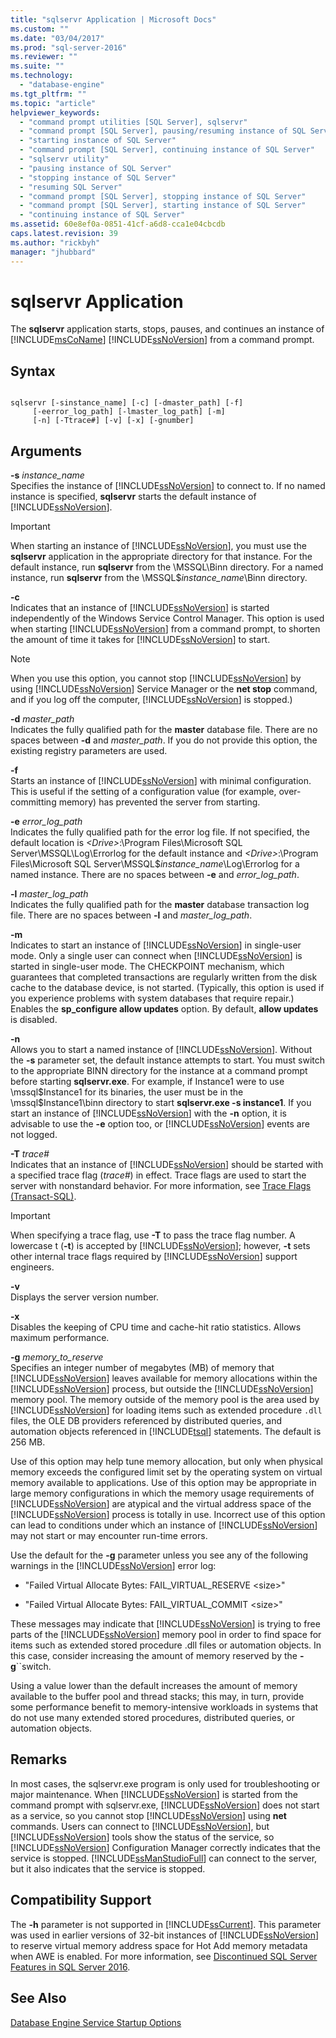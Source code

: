 ```yaml
---
title: "sqlservr Application | Microsoft Docs"
ms.custom: ""
ms.date: "03/04/2017"
ms.prod: "sql-server-2016"
ms.reviewer: ""
ms.suite: ""
ms.technology: 
  - "database-engine"
ms.tgt_pltfrm: ""
ms.topic: "article"
helpviewer_keywords: 
  - "command prompt utilities [SQL Server], sqlservr"
  - "command prompt [SQL Server], pausing/resuming instance of SQL Server"
  - "starting instance of SQL Server"
  - "command prompt [SQL Server], continuing instance of SQL Server"
  - "sqlservr utility"
  - "pausing instance of SQL Server"
  - "stopping instance of SQL Server"
  - "resuming SQL Server"
  - "command prompt [SQL Server], stopping instance of SQL Server"
  - "command prompt [SQL Server], starting instance of SQL Server"
  - "continuing instance of SQL Server"
ms.assetid: 60e8ef0a-0851-41cf-a6d8-cca1e04cbcdb
caps.latest.revision: 39
ms.author: "rickbyh"
manager: "jhubbard"
---
```

# sqlservr Application
  The **sqlservr** application starts, stops, pauses, and continues an instance of [!INCLUDE[msCoName](../a9notintoc/includes/msconame-md.md)] [!INCLUDE[ssNoVersion](../a9notintoc/includes/ssnoversion-md.md)] from a command prompt.  
  
## Syntax  
  
```  
  
sqlservr [-sinstance_name] [-c] [-dmaster_path] [-f]   
     [-eerror_log_path] [-lmaster_log_path] [-m]  
     [-n] [-Ttrace#] [-v] [-x] [-gnumber]  
```  
  
## Arguments  
 **-s** *instance_name*  
 Specifies the instance of [!INCLUDE[ssNoVersion](../a9notintoc/includes/ssnoversion-md.md)] to connect to. If no named instance is specified, **sqlservr** starts the default instance of [!INCLUDE[ssNoVersion](../a9notintoc/includes/ssnoversion-md.md)].  
  
> [!IMPORTANT]  
>  When starting an instance of [!INCLUDE[ssNoVersion](../a9notintoc/includes/ssnoversion-md.md)], you must use the **sqlservr** application in the appropriate directory for that instance. For the default instance, run **sqlservr** from the \MSSQL\Binn directory. For a named instance, run **sqlservr** from the \MSSQL$*instance_name*\Binn directory.  
  
 **-c**  
 Indicates that an instance of [!INCLUDE[ssNoVersion](../a9notintoc/includes/ssnoversion-md.md)] is started independently of the Windows Service Control Manager. This option is used when starting [!INCLUDE[ssNoVersion](../a9notintoc/includes/ssnoversion-md.md)] from a command prompt, to shorten the amount of time it takes for [!INCLUDE[ssNoVersion](../a9notintoc/includes/ssnoversion-md.md)] to start.  
  
> [!NOTE]  
>  When you use this option, you cannot stop [!INCLUDE[ssNoVersion](../a9notintoc/includes/ssnoversion-md.md)] by using [!INCLUDE[ssNoVersion](../a9notintoc/includes/ssnoversion-md.md)] Service Manager or the **net stop** command, and if you log off the computer, [!INCLUDE[ssNoVersion](../a9notintoc/includes/ssnoversion-md.md)] is stopped.)  
  
 **-d** *master_path*  
 Indicates the fully qualified path for the **master** database file. There are no spaces between **-d** and *master_path*. If you do not provide this option, the existing registry parameters are used.  
  
 **-f**  
 Starts an instance of [!INCLUDE[ssNoVersion](../a9notintoc/includes/ssnoversion-md.md)] with minimal configuration. This is useful if the setting of a configuration value (for example, over-committing memory) has prevented the server from starting.  
  
 **-e** *error_log_path*  
 Indicates the fully qualified path for the error log file. If not specified, the default location is *\<Drive>*:\Program Files\Microsoft SQL Server\MSSQL\Log\Errorlog for the default instance and *\<Drive>*:\Program Files\Microsoft SQL Server\MSSQL$*instance_name*\Log\Errorlog for a named instance. There are no spaces between **-e** and *error_log_path*.  
  
 **-l** *master_log_path*  
 Indicates the fully qualified path for the **master** database transaction log file. There are no spaces between **-l** and *master_log_path*.  
  
 **-m**  
 Indicates to start an instance of [!INCLUDE[ssNoVersion](../a9notintoc/includes/ssnoversion-md.md)] in single-user mode. Only a single user can connect when [!INCLUDE[ssNoVersion](../a9notintoc/includes/ssnoversion-md.md)] is started in single-user mode. The CHECKPOINT mechanism, which guarantees that completed transactions are regularly written from the disk cache to the database device, is not started. (Typically, this option is used if you experience problems with system databases that require repair.) Enables the **sp_configure allow updates** option. By default, **allow updates** is disabled.  
  
 **-n**  
 Allows you to start a named instance of [!INCLUDE[ssNoVersion](../a9notintoc/includes/ssnoversion-md.md)]. Without the **-s** parameter set, the default instance attempts to start. You must switch to the appropriate BINN directory for the instance at a command prompt before starting **sqlservr.exe**. For example, if Instance1 were to use \mssql$Instance1 for its binaries, the user must be in the \mssql$Instance1\binn directory to start **sqlservr.exe -s instance1**. If you start an instance of [!INCLUDE[ssNoVersion](../a9notintoc/includes/ssnoversion-md.md)] with the **-n** option, it is advisable to use the **-e** option too, or [!INCLUDE[ssNoVersion](../a9notintoc/includes/ssnoversion-md.md)] events are not logged.  
  
 **-T** *trace#*  
 Indicates that an instance of [!INCLUDE[ssNoVersion](../a9notintoc/includes/ssnoversion-md.md)] should be started with a specified trace flag (*trace#*) in effect. Trace flags are used to start the server with nonstandard behavior. For more information, see [Trace Flags &#40;Transact-SQL&#41;](../t-sql/database-console-commands/dbcc-traceon-trace-flags-transact-sql.md).  
  
> [!IMPORTANT]  
>  When specifying a trace flag, use **-T** to pass the trace flag number. A lowercase t (**-t**) is accepted by [!INCLUDE[ssNoVersion](../a9notintoc/includes/ssnoversion-md.md)]; however, **-t** sets other internal trace flags required by [!INCLUDE[ssNoVersion](../a9notintoc/includes/ssnoversion-md.md)] support engineers.  
  
 **-v**  
 Displays the server version number.  
  
 **-x**  
 Disables the keeping of CPU time and cache-hit ratio statistics. Allows maximum performance.  
  
 **-g** *memory_to_reserve*  
 Specifies an integer number of megabytes (MB) of memory that [!INCLUDE[ssNoVersion](../a9notintoc/includes/ssnoversion-md.md)] leaves available for memory allocations within the [!INCLUDE[ssNoVersion](../a9notintoc/includes/ssnoversion-md.md)] process, but outside the [!INCLUDE[ssNoVersion](../a9notintoc/includes/ssnoversion-md.md)] memory pool. The memory outside of the memory pool is the area used by [!INCLUDE[ssNoVersion](../a9notintoc/includes/ssnoversion-md.md)] for loading items such as extended procedure `.dll` files, the OLE DB providers referenced by distributed queries, and automation objects referenced in [!INCLUDE[tsql](../a9notintoc/includes/tsql-md.md)] statements. The default is 256 MB.  
  
 Use of this option may help tune memory allocation, but only when physical memory exceeds the configured limit set by the operating system on virtual memory available to applications. Use of this option may be appropriate in large memory configurations in which the memory usage requirements of [!INCLUDE[ssNoVersion](../a9notintoc/includes/ssnoversion-md.md)] are atypical and the virtual address space of the [!INCLUDE[ssNoVersion](../a9notintoc/includes/ssnoversion-md.md)] process is totally in use. Incorrect use of this option can lead to conditions under which an instance of [!INCLUDE[ssNoVersion](../a9notintoc/includes/ssnoversion-md.md)] may not start or may encounter run-time errors.  
  
 Use the default for the **-g** parameter unless you see any of the following warnings in the [!INCLUDE[ssNoVersion](../a9notintoc/includes/ssnoversion-md.md)] error log:  
  
-   "Failed Virtual Allocate Bytes: FAIL_VIRTUAL_RESERVE \<size>"  
  
-   "Failed Virtual Allocate Bytes: FAIL_VIRTUAL_COMMIT \<size>"  
  
 These messages may indicate that [!INCLUDE[ssNoVersion](../a9notintoc/includes/ssnoversion-md.md)] is trying to free parts of the [!INCLUDE[ssNoVersion](../a9notintoc/includes/ssnoversion-md.md)] memory pool in order to find space for items such as extended stored procedure .dll files or automation objects. In this case, consider increasing the amount of memory reserved by the **-g**``switch.  
  
 Using a value lower than the default increases the amount of memory available to the buffer pool and thread stacks; this may, in turn, provide some performance benefit to memory-intensive workloads in systems that do not use many extended stored procedures, distributed queries, or automation objects.  
  
## Remarks  
 In most cases, the sqlservr.exe program is only used for troubleshooting or major maintenance. When [!INCLUDE[ssNoVersion](../a9notintoc/includes/ssnoversion-md.md)] is started from the command prompt with sqlservr.exe, [!INCLUDE[ssNoVersion](../a9notintoc/includes/ssnoversion-md.md)] does not start as a service, so you cannot stop [!INCLUDE[ssNoVersion](../a9notintoc/includes/ssnoversion-md.md)] using **net** commands. Users can connect to [!INCLUDE[ssNoVersion](../a9notintoc/includes/ssnoversion-md.md)], but [!INCLUDE[ssNoVersion](../a9notintoc/includes/ssnoversion-md.md)] tools show the status of the service, so [!INCLUDE[ssNoVersion](../a9notintoc/includes/ssnoversion-md.md)] Configuration Manager correctly indicates that the service is stopped. [!INCLUDE[ssManStudioFull](../a9notintoc/includes/ssmanstudiofull-md.md)] can connect to the server, but it also indicates that the service is stopped.  
  
## Compatibility Support  
 The **-h**  parameter is not supported in [!INCLUDE[ssCurrent](../a9notintoc/includes/sscurrent-md.md)]. This parameter was used in earlier versions of 32-bit instances of [!INCLUDE[ssNoVersion](../a9notintoc/includes/ssnoversion-md.md)] to reserve virtual memory address space for Hot Add memory metadata when AWE is enabled. For more information, see [Discontinued SQL Server Features in SQL Server 2016](../a9retired/discontinued-sql-server-features-in-sql-server-2016.md).  
  
## See Also  
 [Database Engine Service Startup Options](../database-engine/configure/windows/database-engine-service-startup-options.md)  
  
  